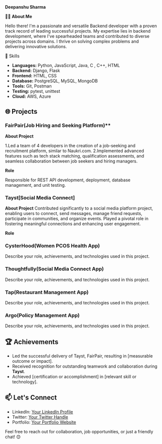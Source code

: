 **Deepanshu Sharma**

👨‍💻 **About Me**

Hello there! I'm a passionate and versatile Backend developer with a proven track record of leading successful projects. My expertise lies in backend development, where I've spearheaded teams and contributed to diverse projects across domains. I thrive on solving complex problems and delivering innovative solutions.

🚀 Skills

- **Languages:** Python, JavaScript, Java, C , C++, HTML
- **Backend:** Django, Flask
- **Frontend:** HTML, CSS
- **Database:** PostgreSQL, MySQL, MongoDB
- **Tools:** Git, Postman
- **Testing:** pytest, unittest
- **Cloud:** AWS, Azure

## 🌐 Projects

### FairPair(Job Hiring and Seeking Platform)**

**About Project**

1.Led a team of 4 developers in the creation of a job-seeking and recruitment platform, similar to Naukri.com. 2.Implemented advanced features such as tech stack matching, qualification assessments, and seamless collaboration between job seekers and hiring managers. 

**Role**

Responsible for REST API development, deployment, database management, and unit testing.

### Tayst[Social Media Connect]
**About Project**
Contributed significantly to a social media platform project, enabling users to connect, send messages, manage friend requests, participate in communities, and organize events. Played a pivotal role in fostering meaningful connections and enhancing user engagement.

**Role**


### CysterHood(Women PCOS Health App)

Describe your role, achievements, and technologies used in this project.


### Thoughtfully(Social Media Connect App)

Describe your role, achievements, and technologies used in this project.

### Tap(Restaurant Management App)

Describe your role, achievements, and technologies used in this project.


### Argo(Policy Management App)

Describe your role, achievements, and technologies used in this project.

## 🏆 Achievements

- Led the successful delivery of Tayst, FairPair, resulting in [measurable outcome or impact].
- Received recognition for outstanding teamwork and collaboration during **Tayst**.
- Achieved [certification or accomplishment] in [relevant skill or technology].

## 📫 Let's Connect

- LinkedIn: [Your LinkedIn Profile](link-to-linkedin)
- Twitter: [Your Twitter Handle](link-to-twitter)
- Portfolio: [Your Portfolio Website](link-to-portfolio)

Feel free to reach out for collaboration, job opportunities, or just a friendly chat! 😊

